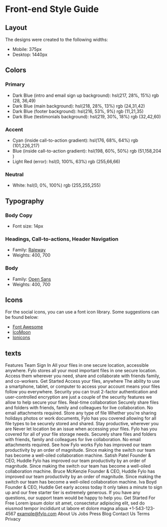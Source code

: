 # Front-end Style Guide

## Layout

The designs were created to the following widths:

- Mobile: 375px
- Desktop: 1440px

## Colors

### Primary

- Dark Blue (intro and email sign up background): hsl(217, 28%, 15%) rgb (28, 36,49)
- Dark Blue (main background): hsl(218, 28%, 13%) rgb (24,31,42)
- Dark Blue (footer background): hsl(216, 53%, 9%) rgb (11,21,35)
- Dark Blue (testimonials background): hsl(219, 30%, 18%) rgb (32,42,60)

### Accent

- Cyan (inside call-to-action gradient): hsl(176, 68%, 64%) rgb (101,226,217)
- Blue (inside call-to-action gradient): hsl(198, 60%, 50%) rgb (51,158,204 )
- Light Red (error): hsl(0, 100%, 63%) rgb (255,66,66)

### Neutral

- White: hsl(0, 0%, 100%) rgb (255,255,255)

## Typography

### Body Copy

- Font size: 14px

### Headings, Call-to-actions, Header Navigation

- Family: [Raleway](https://fonts.google.com/specimen/Raleway)
- Weights: 400, 700

### Body

- Family: [Open Sans](https://fonts.google.com/specimen/Open+Sans)
- Weights: 400, 700

<link rel="preconnect" href="https://fonts.googleapis.com">
<link rel="preconnect" href="https://fonts.gstatic.com" crossorigin>
<link href="https://fonts.googleapis.com/css2?family=Open+Sans:wght@400;700&family=Raleway:wght@400;700&display=swap" rel="stylesheet">

## Icons

For the social icons, you can use a font icon library. Some suggestions can be found below:

- [Font Awesome](https://fontawesome.com/)
- [IcoMoon](https://icomoon.io/)
- [Ionicons](https://ionicons.com/)

## texts
Features Team Sign In 
All your files in one secure location, accessible anywhere. 
Fylo stores all your most important files in one secure location. Access them wherever you need, share and collaborate with friends family, and co-workers. 
Get Started 
Access your files, anywhere 
The ability to use a smartphone, tablet, or computer to access your account means your files follow you everywhere. 
    Security you can trust
     2-factor authentication and user-controlled encryption are just a couple of the security features we allow to help secure your files. Real-time collaboration 
     Securely share files and folders with friends, family and colleagues for live collaboration. No email attachments required.
     Store any type of file 
     Whether you're sharing holidays photos or work documents, Fylo has you covered allowing for all file types to be securely stored and shared. 
     Stay productive, wherever you are Never let location be an issue when accessing your files.
     Fylo has you covered for all of your file storage
    needs. 
    Securely share files and folders with friends, family and colleagues for live collaboration. 
    No email attachments required. See how Fylo works Fylo has improved our team productivity by an order of magnitude. Since making the switch our team
    has become a well-oiled collaboration machine. 
    Satish Patel Founder & CEO, Huddle Fylo has improved our team productivity by an order of magnitude. 
    Since making the switch our team has become a well-oiled collaboration machine. 
    Bruce McKenzie Founder & CEO, Huddle Fylo has improved our team productivity by an order of magnitude. 
    Since making the switch our team has become a well-oiled collaboration machine. 
    Iva Boyd Founder & CEO, Huddle Get early access today It only takes a minute to sign up and our free starter tier is extremely generous.
     If you have any questions, our support team would be happy to help you. 
     Get Started For Free Lorem ipsum dolor sit amet, consectetur adipiscing elit, sed do eiusmod tempor incididunt ut labore et dolore
    magna aliqua +1-543-123-4567 example@fylo.com 
    About Us Jobs Press Blog Contact Us Terms Privacy

